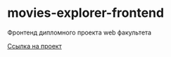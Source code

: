# movies-explorer-frontend
Фронтенд дипломного проекта web факультета

[Ссылка на проект](http://filippov-diploma.nomoredomains.club)